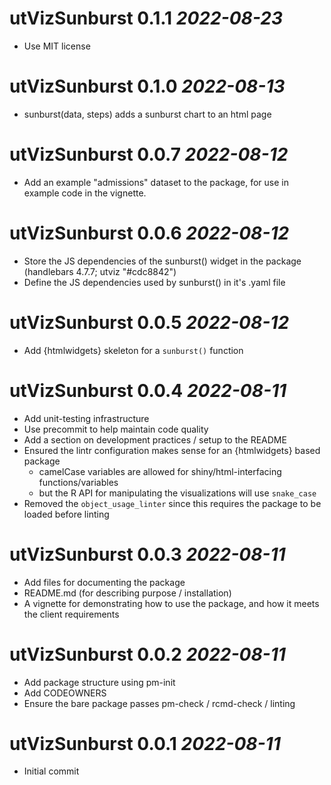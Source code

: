 # utVizSunburst 0.1.1 *2022-08-23*

-   Use MIT license

# utVizSunburst 0.1.0 *2022-08-13*

-   sunburst(data, steps) adds a sunburst chart to an html page

# utVizSunburst 0.0.7 *2022-08-12*

-   Add an example "admissions" dataset to the package, for use in example code in the vignette.

# utVizSunburst 0.0.6 *2022-08-12*

-   Store the JS dependencies of the sunburst() widget in the package (handlebars 4.7.7; utviz
    "#cdc8842")
-   Define the JS dependencies used by sunburst() in it's .yaml file

# utVizSunburst 0.0.5 *2022-08-12*

-   Add {htmlwidgets} skeleton for a `sunburst()` function

# utVizSunburst 0.0.4 *2022-08-11*

-   Add unit-testing infrastructure
-   Use precommit to help maintain code quality
-   Add a section on development practices / setup to the README
-   Ensured the lintr configuration makes sense for an {htmlwidgets} based package
    - camelCase variables are allowed for shiny/html-interfacing functions/variables
    - but the R API for manipulating the visualizations will use `snake_case`
-   Removed the `object_usage_linter` since this requires the package to be loaded before linting

# utVizSunburst 0.0.3 *2022-08-11*

-   Add files for documenting the package
-   README.md (for describing purpose / installation)
-   A vignette for demonstrating how to use the package, and how it meets the client requirements

# utVizSunburst 0.0.2 *2022-08-11*

-   Add package structure using pm-init
-   Add CODEOWNERS
-   Ensure the bare package passes pm-check / rcmd-check / linting

# utVizSunburst 0.0.1 *2022-08-11*

-   Initial commit
